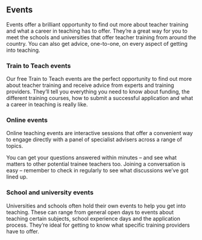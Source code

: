 ## Events

Events offer a brilliant opportunity to find out more about teacher training and what a career in teaching has to offer. They’re a great way for you to meet the schools and universities that offer teacher training from around the country. You can also get advice, one-to-one, on every aspect of getting into teaching.

### Train to Teach events

Our free Train to Teach events are the perfect opportunity to find out more about teacher training and receive advice from experts and training providers. They’ll tell you everything you need to know about funding, the different training courses, how to submit a successful application and what a career in teaching is really like.

### Online events

Online teaching events are interactive sessions that offer a convenient way to engage directly with a panel of specialist advisers across a range of topics.

You can get your questions answered within minutes – and see what matters to other potential trainee teachers too. Joining a conversation is easy – remember to check in regularly to see what discussions we’ve got lined up.

### School and university events

Universities and schools often hold their own events to help you get into teaching. These can range from general open days to events about teaching certain subjects, school experience days and the application process. They’re ideal for getting to know what specific training providers have to offer.
